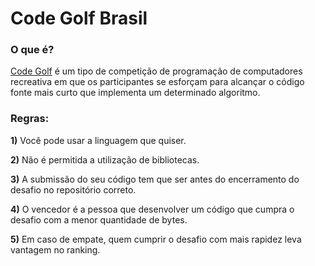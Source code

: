 # Code Golf Brasil


### O que é?
[Code Golf](https://en.wikipedia.org/wiki/Code_golf) é um tipo de competição de programação de computadores recreativa em que os participantes se esforçam para alcançar o código fonte mais curto que implementa um determinado algoritmo.

### Regras:

**1)** Você pode usar a linguagem que quiser.

**2)** Não é permitida a utilização de bibliotecas.

**3)** A submissão do seu código tem que ser antes do encerramento do desafio no repositório correto.

**4)** O vencedor é a pessoa que desenvolver um código que cumpra o desafio com a menor quantidade de bytes.

**5)** Em caso de empate, quem cumprir o desafio com mais rapidez leva vantagem no ranking.

